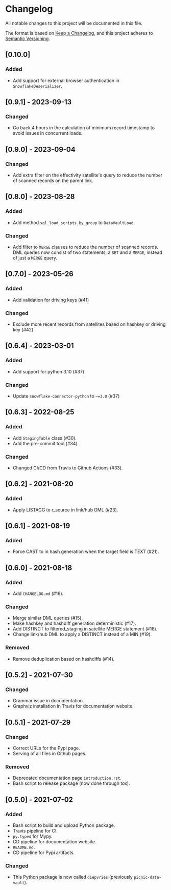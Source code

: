 # Changelog
All notable changes to this project will be documented in this file.

The format is based on [Keep a Changelog](https://keepachangelog.com/en/1.0.0/),
and this project adheres to [Semantic Versioning](https://semver.org/spec/v2.0.0.html).

## [0.10.0]
### Added
- Add support for external browser authentication in `SnowflakeDeserializer`.

## [0.9.1] - 2023-09-13
### Changed
- Go back 4 hours in the calculation of minimum record timestamp to avoid issues in concurrent loads.

## [0.9.0] - 2023-09-04
### Changed
- Add extra filter on the effectivity satellite's query to reduce the number of scanned
  records on the parent link.

## [0.8.0] - 2023-08-28
### Added
- Add method `sql_load_scripts_by_group` to `DataVaultLoad`.

### Changed
- Add filter to `MERGE` clauses to reduce the number of scanned records. DML queries now
  consist of two statements, a `SET` and a `MERGE`, instead of just a `MERGE` query.

## [0.7.0] - 2023-05-26
### Added
- Add validation for driving keys (#41)

### Changed
- Exclude more recent records from satellites based on hashkey or driving key (#42)

## [0.6.4] - 2023-03-01
### Added
- Add support for python 3.10 (#37)

### Changed
- Update `snowflake-connector-python` to `~=3.0` (#37)

## [0.6.3] - 2022-08-25
### Added
- Add `StagingTable` class (#30).
- Add the pre-commit tool (#34).

### Changed
- Changed CI/CD from Travis to Github Actions (#33).

## [0.6.2] - 2021-08-20
### Added
- Apply LISTAGG to r_source in link/hub DML (#23).

## [0.6.1] - 2021-08-19
### Added
- Force CAST to in hash generation when the target field is TEXT (#21).

## [0.6.0] - 2021-08-18
### Added
- Add `CHANGELOG.md` (#16).

### Changed
- Merge similar DML queries (#15).
- Make hashkey and hashdiff generation deterministic (#17).
- Add DISTINCT to filtered_staging in satellite MERGE statement (#18).
- Change link/hub DML to apply a DISTINCT instead of a MIN (#19).

### Removed
- Remove deduplication based on hashdiffs (#14).

## [0.5.2] - 2021-07-30
### Changed
- Grammar issue in documentation.
- Graphviz installation in Travis for documentation website.

## [0.5.1] - 2021-07-29
### Changed
- Correct URLs for the Pypi page.
- Serving of all files in Github pages.

### Removed
- Deprecated documentation page `introduction.rst`.
- Bash script to release package (now done through tox).

## [0.5.0] - 2021-07-02
### Added
- Bash script to build and upload Python package.
- Travis pipeline for CI.
- `py.typed` for Mypy.
- CD pipeline for documentation website.
- `README.md`.
- CD pipeline for Pypi artifacts.

### Changed
- This Python package is now called `diepvries` (previously `picnic-data-vault`).
